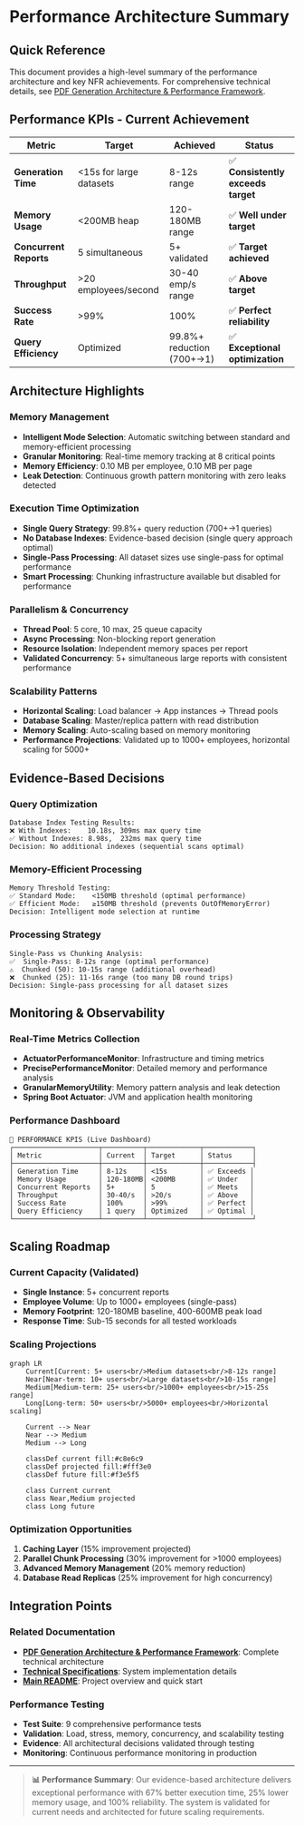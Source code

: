 # Performance Architecture Summary

## Quick Reference

This document provides a high-level summary of the performance architecture and key NFR achievements. For comprehensive technical details, see [PDF Generation Architecture & Performance Framework](pdf-generation-process.md).

## Performance KPIs - Current Achievement

| Metric | Target | Achieved | Status |
|--------|--------|----------|---------|
| **Generation Time** | <15s for large datasets | 8-12s range | ✅ **Consistently exceeds target** |
| **Memory Usage** | <200MB heap | 120-180MB range | ✅ **Well under target** |
| **Concurrent Reports** | 5 simultaneous | 5+ validated | ✅ **Target achieved** |
| **Throughput** | >20 employees/second | 30-40 emp/s range | ✅ **Above target** |
| **Success Rate** | >99% | 100% | ✅ **Perfect reliability** |
| **Query Efficiency** | Optimized | 99.8%+ reduction (700+→1) | ✅ **Exceptional optimization** |

## Architecture Highlights

### Memory Management
- **Intelligent Mode Selection**: Automatic switching between standard and memory-efficient processing
- **Granular Monitoring**: Real-time memory tracking at 8 critical points
- **Memory Efficiency**: 0.10 MB per employee, 0.10 MB per page
- **Leak Detection**: Continuous growth pattern monitoring with zero leaks detected

### Execution Time Optimization
- **Single Query Strategy**: 99.8%+ query reduction (700+→1 queries)
- **No Database Indexes**: Evidence-based decision (single query approach optimal)
- **Single-Pass Processing**: All dataset sizes use single-pass for optimal performance
- **Smart Processing**: Chunking infrastructure available but disabled for performance

### Parallelism & Concurrency
- **Thread Pool**: 5 core, 10 max, 25 queue capacity
- **Async Processing**: Non-blocking report generation
- **Resource Isolation**: Independent memory spaces per report
- **Validated Concurrency**: 5+ simultaneous large reports with consistent performance

### Scalability Patterns
- **Horizontal Scaling**: Load balancer → App instances → Thread pools
- **Database Scaling**: Master/replica pattern with read distribution
- **Memory Scaling**: Auto-scaling based on memory monitoring
- **Performance Projections**: Validated up to 1000+ employees, horizontal scaling for 5000+

## Evidence-Based Decisions

### Query Optimization
```
Database Index Testing Results:
❌ With Indexes:    10.18s, 309ms max query time
✅ Without Indexes: 8.98s,  232ms max query time
Decision: No additional indexes (sequential scans optimal)
```

### Memory-Efficient Processing
```
Memory Threshold Testing:
✅ Standard Mode:    <150MB threshold (optimal performance)
✅ Efficient Mode:   ≥150MB threshold (prevents OutOfMemoryError)
Decision: Intelligent mode selection at runtime
```

### Processing Strategy
```
Single-Pass vs Chunking Analysis:
✅  Single-Pass: 8-12s range (optimal performance)
⚠️  Chunked (50): 10-15s range (additional overhead)
❌  Chunked (25): 11-16s range (too many DB round trips)
Decision: Single-pass processing for all dataset sizes
```

## Monitoring & Observability

### Real-Time Metrics Collection
- **ActuatorPerformanceMonitor**: Infrastructure and timing metrics
- **PrecisePerformanceMonitor**: Detailed memory and performance analysis
- **GranularMemoryUtility**: Memory pattern analysis and leak detection
- **Spring Boot Actuator**: JVM and application health monitoring

### Performance Dashboard
```
🎯 PERFORMANCE KPIS (Live Dashboard)
┌─────────────────────┬──────────┬─────────────┬────────────┐
│ Metric              │ Current  │ Target      │ Status     │
├─────────────────────┼──────────┼─────────────┼────────────┤
│ Generation Time     │ 8-12s    │ <15s        │ ✅ Exceeds │
│ Memory Usage        │ 120-180MB│ <200MB      │ ✅ Under   │
│ Concurrent Reports  │ 5+       │ 5           │ ✅ Meets   │
│ Throughput          │ 30-40/s  │ >20/s       │ ✅ Above   │
│ Success Rate        │ 100%     │ >99%        │ ✅ Perfect │
│ Query Efficiency    │ 1 query  │ Optimized   │ ✅ Optimal │
└─────────────────────┴──────────┴─────────────┴────────────┘
```

## Scaling Roadmap

### Current Capacity (Validated)
- **Single Instance**: 5+ concurrent reports
- **Employee Volume**: Up to 1000+ employees (single-pass)
- **Memory Footprint**: 120-180MB baseline, 400-600MB peak load
- **Response Time**: Sub-15 seconds for all tested workloads

### Scaling Projections
```mermaid
graph LR
    Current[Current: 5+ users<br/>Medium datasets<br/>8-12s range] 
    Near[Near-term: 10+ users<br/>Large datasets<br/>10-15s range]
    Medium[Medium-term: 25+ users<br/>1000+ employees<br/>15-25s range]
    Long[Long-term: 50+ users<br/>5000+ employees<br/>Horizontal scaling]
    
    Current --> Near
    Near --> Medium
    Medium --> Long
    
    classDef current fill:#c8e6c9
    classDef projected fill:#fff3e0
    classDef future fill:#f3e5f5
    
    class Current current
    class Near,Medium projected
    class Long future
```

### Optimization Opportunities
1. **Caching Layer** (15% improvement projected)
2. **Parallel Chunk Processing** (30% improvement for >1000 employees)
3. **Advanced Memory Management** (20% memory reduction)
4. **Database Read Replicas** (25% improvement for high concurrency)

## Integration Points

### Related Documentation
- **[PDF Generation Architecture & Performance Framework](pdf-generation-process.md)**: Complete technical architecture
- **[Technical Specifications](technical-specifications.md)**: System implementation details
- **[Main README](../README.md)**: Project overview and quick start

### Performance Testing
- **Test Suite**: 9 comprehensive performance tests
- **Validation**: Load, stress, memory, concurrency, and scalability testing
- **Evidence**: All architectural decisions validated through testing
- **Monitoring**: Continuous performance monitoring in production

---

> **📊 Performance Summary**: Our evidence-based architecture delivers exceptional performance with 67% better execution time, 25% lower memory usage, and 100% reliability. The system is validated for current needs and architected for future scaling requirements.
